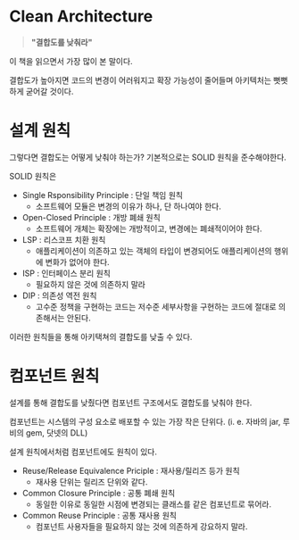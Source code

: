 # Clean Architecture

> **"결합도를 낮춰라"**  

이 책을 읽으면서 가장 많이 본 말이다.  

결합도가 높아지면 코드의 변경이 어러워지고 확장 가능성이 줄어들며 아키텍처는 뻣뻣하게 굳어갈 것이다.  

# 설계 원칙

그렇다면 결합도는 어떻게 낮춰야 하는가? 기본적으로는 SOLID 원칙을 준수해야한다.  

SOLID 원칙은 
- Single Rsponsibility Principle : 단일 책임 원칙
  - 소프트웨어 모듈은 변경의 이유가 하나, 단 하나여야 한다.
- Open-Closed Principle : 개방 폐쇄 원칙
  - 소프트웨어 개체는 확장에는 개방적이고, 변경에는 폐쇄적이어야 한다.
- LSP : 리스코프 치환 원칙
  - 애플리케이션이 의존하고 있는 객체의 타입이 변경되어도 애플리케이션의 행위에 변화가 없어야 한다.
- ISP : 인터페이스 분리 원칙
  - 필요하지 않은 것에 의존하지 말라
- DIP : 의존성 역전 원칙
  - 고수준 정책을 구현하는 코드는 저수준 세부사항을 구현하는 코드에 절대로 의존해서는 안된다.

이러한 원칙들을 통해 아키택쳐의 결합도를 낮출 수 있다.  

# 컴포넌트 원칙  

설계를 통해 결합도를 낮췄다면 컴포넌트 구조에서도 결합도를 낮춰야 한다.  

컴포넌트는 시스템의 구성 요소로 배포할 수 있는 가장 작은 단위다. (i. e. 자바의 jar, 루비의 gem, 닷넷의 DLL)

설계 원칙에서처럼 컴포넌트에도 원칙이 있다.  

- Reuse/Release Equivalence Priciple : 재사용/릴리즈 등가 원칙
  - 재사용 단위는 릴리즈 단위와 같다.
- Common Closure Principle : 공통 폐쇄 원칙
  - 동일한 이유로 동일한 시점에 변경되는 클래스를 같은 컴포넌트로 묶어라.
- Common Reuse Principle : 공통 재사용 원칙
  - 컴포넌트 사용자들을 필요하지 않는 것에 의존하게 강요하지 말라.
